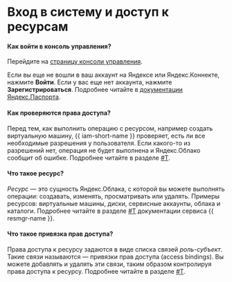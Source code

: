 # Вход в систему и доступ к ресурсам

#### Как войти в консоль управления?

Перейдите на [страницу консоли управления](https://console.cloud.yandex.ru/).

Если вы еще не вошли в ваш аккаунт на Яндексе или Яндекс.Коннекте, нажмите **Войти**. Если у вас еще нет аккаунта, нажмите **Зарегистрироваться**. Подробнее читайте в [документации Яндекс.Паспорта](https://yandex.ru/support/passport/auth.html).

#### Как проверяются права доступа?

Перед тем, как выполнить операцию с ресурсом, например создать виртуальную машину, {{ iam-short-name }} проверяет, есть ли все необходимые разрешения у пользователя. Если какого-то из разрешений нет, операция не будет выполнена и Яндекс.Облако сообщит об ошибке. Подробнее читайте в разделе [#T](../concepts/access-control/index.md).

#### Что такое ресурс?

_Ресурс_ — это сущность Яндекс.Облака, с которой вы можете выполнять операции: создавать, изменять, просматривать или удалять. Примеры ресурсов: виртуальные машины, диски, сервисные аккаунты, облака и каталоги. Подробнее читайте в разделе [#T](../../resource-manager/concepts/resources-hierarchy.md) документации сервиса {{ resmgr-name }}.

#### Что такое привязка прав доступа?

Права доступа к ресурсу задаются в виде списка связей _роль-субъект_. Такие связи называются — привязки прав доступа (access bindings). Вы можете добавлять и удалять эти связи, таким образом контролируя права доступа к ресурсу. Подробнее читайте в разделе [#T](../concepts/access-control/index.md#access-bindings).
